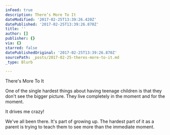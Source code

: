 ```yaml
---
inFeed: true
description: There’s More To It
dateModified: '2017-02-25T13:39:26.420Z'
datePublished: '2017-02-25T13:39:26.870Z'
title: ''
author: []
publisher: {}
via: {}
starred: false
datePublishedOriginal: '2017-02-25T13:39:26.870Z'
sourcePath: _posts/2017-02-25-theres-more-to-it.md
_type: Blurb

---
```

There's More To It

One of the single hardest things about having teenage children is that they don't see the bigger picture. They live completely in the moment and for the moment. 

It drives me crazy!

We've all been there. It's part of growing up. The hardest part of it as a parent is trying to teach them to see more than the immediate moment.